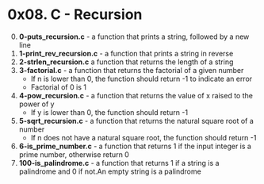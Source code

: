 # 0x08. C - Recursion

0. **0-puts_recursion.c** - a function that prints a string, followed by a new line
1. **1-print_rev_recursion.c** - a function that prints a string in reverse
2. **2-strlen_recursion.c** a function that returns the length of a string
3. **3-factorial.c** - a function that returns the factorial of a given number
	* If n is lower than 0, the function should return -1 to indicate an error
	* Factorial of 0 is 1
4. **4-pow_recursion.c** - a function that returns the value of x raised to the power of y
	* If y is lower than 0, the function should return -1
5. **5-sqrt_recursion.c** - a function that returns the natural square root of a number
	* If n does not have a natural square root, the function should return -1
6. **6-is_prime_number.c** - a function that returns 1 if the input integer is a prime number, otherwise return 0
7. **100-is_palindrome.c** - a function that returns 1 if a string is a palindrome and 0 if not.An empty string is a palindrome

